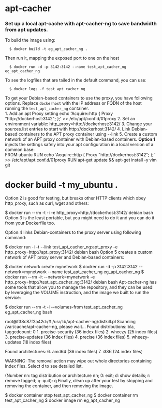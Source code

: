 # apt-cacher
<h3>Set up a local apt-cache with apt-cacher-ng to save bandwidth from apt updates.</h3>

To build the image using:

      $ docker build -t eg_apt_cacher_ng .

Then run it, mapping the exposed port to one on the host

      $ docker run -d -p 3142:3142 --name test_apt_cacher_ng eg_apt_cacher_ng

To see the logfiles that are tailed in the default command, you can use:

      $ docker logs -f test_apt_cacher_ng

To get your Debian-based containers to use the proxy, you have following options. Replace <code>dockerhost</code> with the IP address or FQDN of the host running the <code>test_apt_cacher_ng</code> container.
<br>
      1. Add an apt Proxy setting echo 'Acquire::http { Proxy "http://dockerhost:3142"; };' >> /etc/apt/conf.d/01proxy
      2. Set an environment variable: http_proxy=http://dockerhost:3142/
      3. Change your sources.list entries to start with http://dockerhost:3142/
      4. Link Debian-based containers to the APT proxy container using --link
      5. Create a custom network of an APT proxy container with Debian-based containers.
<b>Option 1</b> injects the settings safely into your apt configuration in a local version of a common base:
<br>
FROM ubuntu
RUN  echo 'Acquire::http { Proxy "http://dockerhost:3142"; };' >> /etc/apt/apt.conf.d/01proxy
RUN apt-get update && apt-get install -y vim git

# docker build -t my_ubuntu .
Option 2 is good for testing, but breaks other HTTP clients which obey http_proxy, such as curl, wget and others:

$ docker run --rm -t -i -e http_proxy=http://dockerhost:3142/ debian bash
Option 3 is the least portable, but you might need to do it and you can do it from your Dockerfile too.

Option 4 links Debian-containers to the proxy server using following command:

$ docker run -i -t --link test_apt_cacher_ng:apt_proxy -e http_proxy=http://apt_proxy:3142/ debian bash
Option 5 creates a custom network of APT proxy server and Debian-based containers:

$ docker network create mynetwork
$ docker run -d -p 3142:3142 --network=mynetwork --name test_apt_cacher_ng eg_apt_cacher_ng
$ docker run --rm -it --network=mynetwork -e http_proxy=http://test_apt_cacher_ng:3142/ debian bash
Apt-cacher-ng has some tools that allow you to manage the repository, and they can be used by leveraging the VOLUME instruction, and the image we built to run the service:

$ docker run --rm -t -i --volumes-from test_apt_cacher_ng eg_apt_cacher_ng bash

root@f38c87f2a42d:/# /usr/lib/apt-cacher-ng/distkill.pl
Scanning /var/cache/apt-cacher-ng, please wait...
Found distributions:
bla, taggedcount: 0
     1. precise-security (36 index files)
     2. wheezy (25 index files)
     3. precise-updates (36 index files)
     4. precise (36 index files)
     5. wheezy-updates (18 index files)

Found architectures:
     6. amd64 (36 index files)
     7. i386 (24 index files)

WARNING: The removal action may wipe out whole directories containing
         index files. Select d to see detailed list.

(Number nn: tag distribution or architecture nn; 0: exit; d: show details; r: remove tagged; q: quit): q
Finally, clean up after your test by stopping and removing the container, and then removing the image.

$ docker container stop test_apt_cacher_ng
$ docker container rm test_apt_cacher_ng
$ docker image rm eg_apt_cacher_ng
